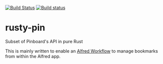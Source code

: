 [![Build Status](https://travis-ci.org/spamwax/rusty-pin.svg?branch=master)](https://travis-ci.org/spamwax/rusty-pin) [![Build status](https://ci.appveyor.com/api/projects/status/b09qw5r38gn08aq3/branch/master?svg=true)](https://ci.appveyor.com/project/spamwax/rusty-pin/branch/master)

# rusty-pin
Subset of Pinboard's API in pure Rust

This is mainly written to enable an [Alfred Workflow](https://github.com/spamwax/alfred-pinboard-rs) to manage bookmarks from within the Alfred app.

